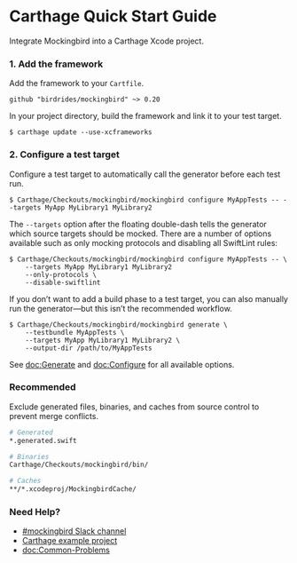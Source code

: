 # Carthage Quick Start Guide

Integrate Mockingbird into a Carthage Xcode project.

### 1. Add the framework

Add the framework to your `Cartfile`.

```
github "birdrides/mockingbird" ~> 0.20
```

In your project directory, build the framework and link it to your test target.

```console
$ carthage update --use-xcframeworks
```

### 2. Configure a test target

Configure a test target to automatically call the generator before each test run.

```console
$ Carthage/Checkouts/mockingbird/mockingbird configure MyAppTests -- --targets MyApp MyLibrary1 MyLibrary2
```

The `--targets` option after the floating double-dash tells the generator which source targets should be mocked. There are a number of options available such as only mocking protocols and disabling all SwiftLint rules:

```console
$ Carthage/Checkouts/mockingbird/mockingbird configure MyAppTests -- \
    --targets MyApp MyLibrary1 MyLibrary2
    --only-protocols \
    --disable-swiftlint
```

If you don’t want to add a build phase to a test target, you can also manually run the generator—but this isn’t the recommended workflow.

```console
$ Carthage/Checkouts/mockingbird/mockingbird generate \
    --testbundle MyAppTests \
    --targets MyApp MyLibrary1 MyLibrary2 \
    --output-dir /path/to/MyAppTests
```

See <doc:Generate> and <doc:Configure> for all available options.

### Recommended

Exclude generated files, binaries, and caches from source control to prevent merge conflicts.

```bash
# Generated
*.generated.swift

# Binaries
Carthage/Checkouts/mockingbird/bin/

# Caches
**/*.xcodeproj/MockingbirdCache/
```

### Need Help?

- [#mockingbird Slack channel](https://join.slack.com/t/birdopensource/shared_invite/zt-wogxij50-3ZM7F8ZxFXvPkE0j8xTtmw)
- [Carthage example project](https://github.com/birdrides/mockingbird/tree/master/Examples/CarthageExample)
- <doc:Common-Problems>
